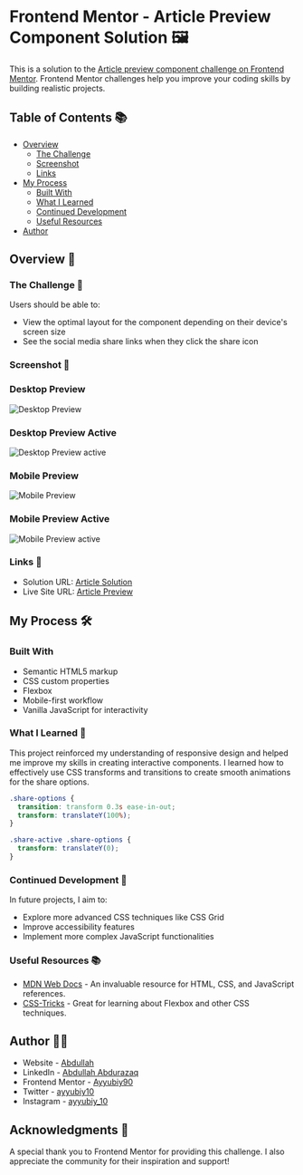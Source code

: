# Frontend Mentor - Article Preview Component Solution 🖼️

This is a solution to the [Article preview component challenge on Frontend Mentor](https://www.frontendmentor.io/challenges/article-preview-component-dYBN_pYFT). Frontend Mentor challenges help you improve your coding skills by building realistic projects. 

## Table of Contents 📚

- [Overview](#overview)
  - [The Challenge](#the-challenge)
  - [Screenshot](#screenshot)
  - [Links](#links)
- [My Process](#my-process)
  - [Built With](#built-with)
  - [What I Learned](#what-i-learned)
  - [Continued Development](#continued-development)
  - [Useful Resources](#useful-resources)
- [Author](#author)

## Overview 🌟

### The Challenge 🙂

Users should be able to:

- View the optimal layout for the component depending on their device's screen size
- See the social media share links when they click the share icon

### Screenshot 📸

### Desktop Preview

![Desktop Preview](./preview/Screenshot%20(31).png)

### Desktop Preview Active

![Desktop Preview active](./preview/Screenshot%20(32).png)

### Mobile Preview

![Mobile Preview](./preview/mobile-design.jpg)

### Mobile Preview Active

![Mobile Preview active](./preview/mobile-active-state.jpg)

### Links 🔗

- Solution URL: [Article Solution](https://www.frontendmentor.io/solutions/responsive-article-preview-component-using-html-css-and-javascript-bXxOLD-RWj)
- Live Site URL: [Article Preview](https://article-preview-eight-steel.vercel.app/)

## My Process 🛠️

### Built With

- Semantic HTML5 markup
- CSS custom properties
- Flexbox
- Mobile-first workflow
- Vanilla JavaScript for interactivity

### What I Learned 🧠

This project reinforced my understanding of responsive design and helped me improve my skills in creating interactive components. I learned how to effectively use CSS transforms and transitions to create smooth animations for the share options.

```css
.share-options {
  transition: transform 0.3s ease-in-out;
  transform: translateY(100%);
}

.share-active .share-options {
  transform: translateY(0);
}
```

### Continued Development 🚀

In future projects, I aim to:
- Explore more advanced CSS techniques like CSS Grid
- Improve accessibility features
- Implement more complex JavaScript functionalities

### Useful Resources 📚

- [MDN Web Docs](https://developer.mozilla.org/) - An invaluable resource for HTML, CSS, and JavaScript references.
- [CSS-Tricks](https://css-tricks.com/) - Great for learning about Flexbox and other CSS techniques.

## Author 👨‍💻

- Website - [Abdullah](https://www.your-site.com)
- LinkedIn - [Abdullah Abdurazaq](https://www.linkedin.com/in/abdullah-a-2940b7260/)
- Frontend Mentor - [Ayyubiy90](https://www.frontendmentor.io/profile/Ayyubiy90)
- Twitter - [ayyubiy10](https://www.twitter.com/ayyubiy10)
- Instagram - [ayyubiy_10](https://www.instagram.com/ayyubiy_10)

## Acknowledgments 🙏

A special thank you to Frontend Mentor for providing this challenge. I also appreciate the community for their inspiration and support!